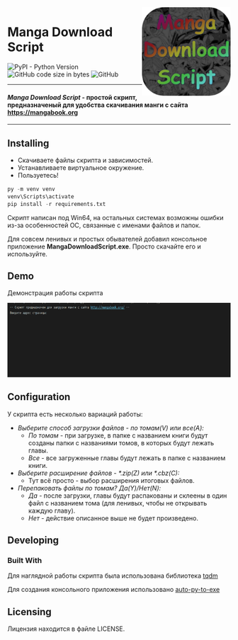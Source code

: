 <img align="right" width="200" height="200" src="images/logo.png">

# Manga Download Script


![PyPI - Python Version](https://img.shields.io/pypi/pyversions/pip?style=plastic) 
![GitHub code size in bytes](https://img.shields.io/github/languages/code-size/Black-Noon/Manga_Download_Script?color=dargreen&style=plastic) 
![GitHub](https://img.shields.io/github/license/Black-Noon/Manga_Download_Script?color=purple&style=plastic)

---

#### *Manga Download Script* - простой скрипт, предназначеный для удобства скачивания манги с сайта https://mangabook.org

---

## Installing

+ Скачиваете файлы скрипта и зависимостей.
+ Устанавливаете виртуальное окружение.
+ Пользуетесь!

```python
py -m venv venv
venv\Scripts\activate
pip install -r requirements.txt
```
Скрипт написан под Win64, на остальных системах возможны ошибки из-за особенностей ОС, связанные с именами файлов и папок.

Для совсем ленивых и простых обывателей добавил консольное приложение **MangaDownloadScript.exe**. Просто скачайте его и используйте.

## Demo

Демонстрация работы скрипта

![demo](images/work.gif)

## Configuration

У скрипта есть несколько вариаций работы:
+ *Выберите способ загрузки файлов - по томам(V) или все(A):* 
  - *По томам* - при загрузке, в папке с названием книги будут созданы папки с названиями томов, в которых будут лежать главы.
  - *Все* - все загруженные главы будут лежать в папке с названием книги.
+ *Выберите расширение файлов - \*.zip(Z) или \*.cbz(C):*
  - Тут всё просто - выбор расширения итоговых файлов.
+ *Перепаковать файлы по томам? Да(Y)/Нет(N):*
  - *Да* - после загрузки, главы будут распакованы и склеены в один файл с названием тома (для ленивых, чтобы не открывать каждую главу).
  - *Нет* - действие описанное выше не будет произведено.
  
## Developing
### Built With

Для наглядной работы скрипта была использована библиотека [tqdm](https://github.com/tqdm/tqdm)

Для создания консольного приложения использовано [auto-py-to-exe](https://github.com/brentvollebregt/auto-py-to-exe)

## Licensing

Лицензия находится в файле LICENSE.
